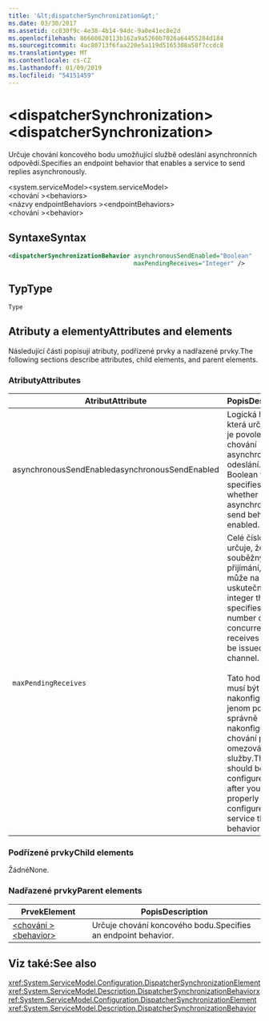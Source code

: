 ```yaml
---
title: '&lt;dispatcherSynchronization&gt;'
ms.date: 03/30/2017
ms.assetid: cc030f9c-4e38-4b14-94dc-9a0e41ec8e2d
ms.openlocfilehash: 86660620113b162a9a5260b7026a64455284d184
ms.sourcegitcommit: 4ac80713f6faa220e5a119d5165308a58f7ccdc8
ms.translationtype: MT
ms.contentlocale: cs-CZ
ms.lasthandoff: 01/09/2019
ms.locfileid: "54151459"
---
```

# <a name="ltdispatchersynchronizationgt"></a><span data-ttu-id="33ef1-102">&lt;dispatcherSynchronization&gt;</span><span class="sxs-lookup"><span data-stu-id="33ef1-102">&lt;dispatcherSynchronization&gt;</span></span>
  
<span data-ttu-id="33ef1-103">Určuje chování koncového bodu umožňující službě odeslání asynchronních odpovědí.</span><span class="sxs-lookup"><span data-stu-id="33ef1-103">Specifies an endpoint behavior that enables a service to send replies asynchronously.</span></span>  
  
<span data-ttu-id="33ef1-104">\<system.serviceModel></span><span class="sxs-lookup"><span data-stu-id="33ef1-104">\<system.serviceModel></span></span>  
<span data-ttu-id="33ef1-105">\<chování ></span><span class="sxs-lookup"><span data-stu-id="33ef1-105">\<behaviors></span></span>  
<span data-ttu-id="33ef1-106">\<názvy endpointBehaviors ></span><span class="sxs-lookup"><span data-stu-id="33ef1-106">\<endpointBehaviors></span></span>  
<span data-ttu-id="33ef1-107">\<chování ></span><span class="sxs-lookup"><span data-stu-id="33ef1-107">\<behavior></span></span>  
  
## <a name="syntax"></a><span data-ttu-id="33ef1-108">Syntaxe</span><span class="sxs-lookup"><span data-stu-id="33ef1-108">Syntax</span></span>  
  
```xml  
<dispatcherSynchronizationBehavior asynchronousSendEnabled="Boolean"
                                   maxPendingReceives="Integer" />
```  
  
## <a name="type"></a><span data-ttu-id="33ef1-109">Typ</span><span class="sxs-lookup"><span data-stu-id="33ef1-109">Type</span></span>  
  
`Type`  
  
## <a name="attributes-and-elements"></a><span data-ttu-id="33ef1-110">Atributy a elementy</span><span class="sxs-lookup"><span data-stu-id="33ef1-110">Attributes and elements</span></span>  
  
<span data-ttu-id="33ef1-111">Následující části popisují atributy, podřízené prvky a nadřazené prvky.</span><span class="sxs-lookup"><span data-stu-id="33ef1-111">The following sections describe attributes, child elements, and parent elements.</span></span>  
  
### <a name="attributes"></a><span data-ttu-id="33ef1-112">Atributy</span><span class="sxs-lookup"><span data-stu-id="33ef1-112">Attributes</span></span>

| <span data-ttu-id="33ef1-113">Atribut</span><span class="sxs-lookup"><span data-stu-id="33ef1-113">Attribute</span></span>               | <span data-ttu-id="33ef1-114">Popis</span><span class="sxs-lookup"><span data-stu-id="33ef1-114">Description</span></span>       |
| ----------------------- | ----------------- |
| <span data-ttu-id="33ef1-115">asynchronousSendEnabled</span><span class="sxs-lookup"><span data-stu-id="33ef1-115">asynchronousSendEnabled</span></span> | <span data-ttu-id="33ef1-116">Logická hodnota, která určuje, zda je povoleno chování asynchronního odeslání.</span><span class="sxs-lookup"><span data-stu-id="33ef1-116">A Boolean that specifies whether asynchronous send behavior is enabled.</span></span> |
| `maxPendingReceives`    | <span data-ttu-id="33ef1-117">Celé číslo, které určuje, že počet souběžných přijímání, která může na kanálu uskutečněna.</span><span class="sxs-lookup"><span data-stu-id="33ef1-117">An integer that specifies the number of concurrent receives that can be issued on the channel.</span></span><br /><br /> <span data-ttu-id="33ef1-118">Tato hodnota musí být nakonfigurovaný jenom po jste správně nakonfigurovali chování při omezování služby.</span><span class="sxs-lookup"><span data-stu-id="33ef1-118">This value should be configured only after you have properly configured service throttling behavior.</span></span> |

### <a name="child-elements"></a><span data-ttu-id="33ef1-119">Podřízené prvky</span><span class="sxs-lookup"><span data-stu-id="33ef1-119">Child elements</span></span>

<span data-ttu-id="33ef1-120">Žádné</span><span class="sxs-lookup"><span data-stu-id="33ef1-120">None.</span></span>

### <a name="parent-elements"></a><span data-ttu-id="33ef1-121">Nadřazené prvky</span><span class="sxs-lookup"><span data-stu-id="33ef1-121">Parent elements</span></span>

| <span data-ttu-id="33ef1-122">Prvek</span><span class="sxs-lookup"><span data-stu-id="33ef1-122">Element</span></span> | <span data-ttu-id="33ef1-123">Popis</span><span class="sxs-lookup"><span data-stu-id="33ef1-123">Description</span></span> |  
| ------- | ----------- |  
| [<span data-ttu-id="33ef1-124">\<chování ></span><span class="sxs-lookup"><span data-stu-id="33ef1-124">\<behavior></span></span>](../../../../../docs/framework/configure-apps/file-schema/wcf/behavior-of-endpointbehaviors.md)|<span data-ttu-id="33ef1-125">Určuje chování koncového bodu.</span><span class="sxs-lookup"><span data-stu-id="33ef1-125">Specifies an endpoint behavior.</span></span> |

## <a name="see-also"></a><span data-ttu-id="33ef1-126">Viz také:</span><span class="sxs-lookup"><span data-stu-id="33ef1-126">See also</span></span>

 <span data-ttu-id="33ef1-127"><xref:System.ServiceModel.Configuration.DispatcherSynchronizationElement><xref:System.ServiceModel.Description.DispatcherSynchronizationBehavior></span><span class="sxs-lookup"><span data-stu-id="33ef1-127"><xref:System.ServiceModel.Configuration.DispatcherSynchronizationElement> <xref:System.ServiceModel.Description.DispatcherSynchronizationBehavior></span></span>

